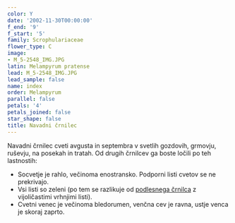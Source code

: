 ```yaml
---
color: Y
date: '2002-11-30T00:00:00'
f_end: '9'
f_start: '5'
family: Scrophulariaceae
flower_type: C
image:
- M_5-2548_IMG.JPG
latin: Melampyrum pratense
lead: M_5-2548_IMG.JPG
lead_sample: false
name: index
order: Melampyrum
parallel: false
petals: '4'
petals_joined: false
star_shape: false
title: Navadni črnilec
---
```

Navadni črnilec cveti avgusta in septembra v svetlih gozdovih, grmovju, ruševju, na posekah in tratah. Od drugih črnilcev ga boste ločili po teh lastnostih:

-   Socvetje je rahlo, večinoma enostransko. Podporni listi cvetov se ne prekrivajo.
-   Vsi listi so zeleni (po tem se razlikuje od [podlesnega črnilca](../MelampyrumNemorosum(PodlesniCrnilec)/si_MelampyrumNemorosum(PodlesniCrnilec).asp) z vijoličastimi vrhnjimi listi).
-   Cvetni venec je večinoma bledorumen, venčna cev je ravna, ustje venca je skoraj zaprto.
